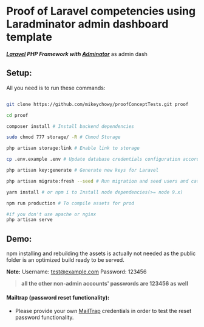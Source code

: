 # Proof of Laravel competencies using Laradminator admin dashboard template

**_[Laravel](https://laravel.com/) PHP Framework with [Adminator](https://github.com/puikinsh/Adminator-admin-dashboard)_** as admin dash

## Setup:

All you need is to run these commands:

```bash

git clone https://github.com/mikeychowy/proofConceptTests.git proof

cd proof

composer install # Install backend dependencies

sudo chmod 777 storage/ -R # Chmod Storage

php artisan storage:link # Enable link to storage

cp .env.example .env # Update database credentials configuration according to your setup

php artisan key:generate # Generate new keys for Laravel

php artisan migrate:fresh --seed # Run migration and seed users and categories for testing

yarn install # or npm i to Install node dependencies(>= node 9.x)

npm run production # To compile assets for prod

#if you don't use apache or nginx
php artisan serve

```

## Demo:

npm installing and rebuilding the assets is actually not needed as the public folder is an optimized build ready to be served.

**Note:**
Username: test@example.com
Password: 123456


>  **all the other non-admin accounts' passwords are 123456 as well**

#### Mailtrap (password reset functionality):

*  Please provide your own [MailTrap](https://mailtrap.io/) credentials in order to test the reset password functionality.
